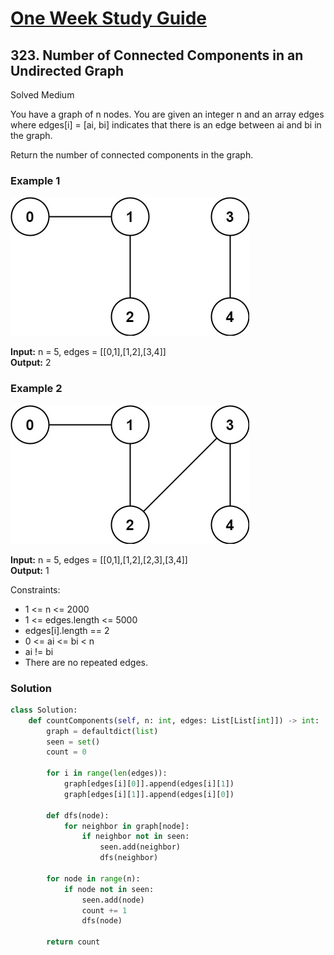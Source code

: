 # [One Week Study Guide](../one-week-intervew-study-guide.md)

## 323. Number of Connected Components in an Undirected Graph

Solved
Medium

You have a graph of n nodes. You are given an integer n and an array edges where edges[i] = [ai, bi] indicates that there is an edge between ai and bi in the graph.

Return the number of connected components in the graph.

### Example 1

![connected graph](conn1-graph.jpg)

**Input:** n = 5, edges = [[0,1],[1,2],[3,4]]  
**Output:** 2

### Example 2

![connected graph](conn2-graph.jpg)

**Input:** n = 5, edges = [[0,1],[1,2],[2,3],[3,4]]  
**Output:** 1

Constraints:

- 1 <= n <= 2000
- 1 <= edges.length <= 5000
- edges[i].length == 2
- 0 <= ai <= bi < n
- ai != bi
- There are no repeated edges.

### Solution

```Python
class Solution:
    def countComponents(self, n: int, edges: List[List[int]]) -> int:
        graph = defaultdict(list)
        seen = set()
        count = 0

        for i in range(len(edges)):
            graph[edges[i][0]].append(edges[i][1])
            graph[edges[i][1]].append(edges[i][0])

        def dfs(node):
            for neighbor in graph[node]:
                if neighbor not in seen:
                    seen.add(neighbor)
                    dfs(neighbor)

        for node in range(n):
            if node not in seen:
                seen.add(node)
                count += 1
                dfs(node)

        return count
```
